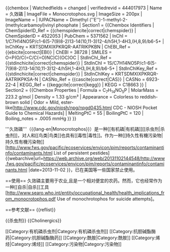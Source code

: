 {{chembox
| Watchedfields = changed
| verifiedrevid = 444017973
|   Name = 久效磷
|   ImageFile = Monocrotophos.svg
| ImageSize = 200px
|   ImageName = 
|   IUPACName = Dimethyl (''E'')-1-methyl-2-(methylcarbamoyl)vinyl phosphate
| Section1 = {{Chembox Identifiers
|   ChemSpiderID_Ref = {{chemspidercite|correct|chemspider}}
| ChemSpiderID = 4522053
| PubChem = 5371562
| InChI = 1/C7H14NO5P/c1-6(5-7(9)8-2)13-14(10,11-3)12-4/h5H,1-4H3,(H,8,9)/b6-5+
| InChIKey = KRTSDMXIXPKRQR-AATRIKPKBN
| ChEBI_Ref = {{ebicite|correct|EBI}}
| ChEBI = 38728
| SMILES = O=P(O/C(=C/C(=O)NC)C)(OC)OC
| StdInChI_Ref = {{stdinchicite|correct|chemspider}}
| StdInChI = 1S/C7H14NO5P/c1-6(5-7(9)8-2)13-14(10,11-3)12-4/h5H,1-4H3,(H,8,9)/b6-5+
| StdInChIKey_Ref = {{stdinchicite|correct|chemspider}}
| StdInChIKey = KRTSDMXIXPKRQR-AATRIKPKSA-N
| CASNo_Ref = {{cascite|correct|CAS}}
| CASNo = 6923-22-4
| KEGG_Ref = {{keggcite|correct|kegg}}
| KEGG = C18663
  }}
| Section2 = {{Chembox Properties
|   Formula = C<sub>7</sub>H<sub>14</sub>NO<sub>5</sub>P
|   MolarMass = 223.2 g/mol
|   Density = 1.33 g/cm³
|   Appearance = Colorless to reddish-brown solid
|   Odor = Mild, ester-like<ref>[http://www.cdc.gov/niosh/npg/npgd0435.html CDC - NIOSH Pocket Guide to Chemical Hazards]</ref>
|   MeltingPtC = 55
|   BoilingPtC = 120
|   Boiling_notes = .0005 mmHg
  }}
}}

'''久效磷'''（{{lang-en|Monocrotophos}}）是一种[[有机磷|有机磷]][[杀虫剂|杀虫剂]]，对人和[[鸟类|鸟类]]也具有[[毒性|毒性]]。作为一种[[持久性有機污染物|持久性有機污染物]]<ref>[http://www.fws.gov/pacific/ecoservices/envicon/pim/reports/contaminantinfo/contaminants.html List of persistent pestides] {{webarchive|url=https://web.archive.org/web/20131102144548/http://www.fws.gov/pacific/ecoservices/envicon/pim/reports/contaminantinfo/contaminants.html |date=2013-11-02 }}</ref>，已在美国等一些国家禁止使用。

==使用==
久效磷主要用于农业,且是一个相对便宜的农药。然而，它也经常作为一种[[自杀|自杀]]工具<ref>[http://www.searo.who.int/entity/occupational_health/health_implications_from_monocrotophos.pdf Use of monochrotophos for suicide attempts]</ref>。


==参考文献==
{{reflist}}

{{杀虫剂}}
{{Cholinergics}}

[[Category:有机磷杀虫剂|Category:有机磷杀虫剂]]
[[Category:抗胆碱酯酶药|Category:抗胆碱酯酶药]]
[[Category:酰胺|Category:酰胺]]
[[Category:烯烃|Category:烯烃]]
[[Category:污染物|Category:污染物]]